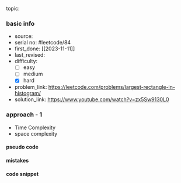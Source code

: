 topic:

### basic info
- source: 
- serial no: #leetcode/84 
- first_done: [[2023-11-11]]
- last_revised:
- difficulty:
	- [ ] easy
	- [ ] medium
	- [x] hard
- problem_link: https://leetcode.com/problems/largest-rectangle-in-histogram/
- solution_link: https://www.youtube.com/watch?v=zx5Sw9130L0

### approach - 1
- Time Complexity
- space complexity

#### pseudo code

#### mistakes

#### code snippet
```python

```